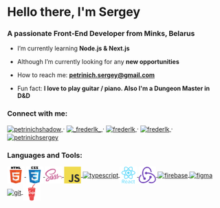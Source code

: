 <h1>Hello there, I'm Sergey</h1>
<h3>A passionate Front-End Developer from Minks, Belarus</h3>

- I’m currently learning **Node.js & Next.js**

- Although I’m currently looking for any **new opportunities**

- How to reach me: **petrinich.sergey@gmail.com**

- Fun fact: **I love to play guitar / piano. Also I'm a Dungeon Master in D&D**

<h3 align="left">Connect with me:</h3>
<p align="left">
  <a href="https://fb.com/petrinichshadow" target="blank">
   <img align="center" src="https://firebasestorage.googleapis.com/v0/b/petrinich-sergey----portfolio.appspot.com/o/_icons%2Ffb.svg?alt=media&token=9b82c793-1319-4cd3-a77c-9b675f758041" alt="petrinichshadow" height="40" width="40" />
  </a>
  ·
  <a href="https://instagram.com/_frederlk_/" target="blank">
   <img align="center" src="https://firebasestorage.googleapis.com/v0/b/petrinich-sergey----portfolio.appspot.com/o/_icons%2Finst.svg?alt=media&token=8f0225ef-0c86-455f-af18-7b01f22010b8" alt="_frederlk_" height="40" width="40" />
  </a>
  ·
  <a href="https://vk.com/frederlk" target="blank">
   <img align="center" src="https://firebasestorage.googleapis.com/v0/b/petrinich-sergey----portfolio.appspot.com/o/_icons%2Fvk.svg?alt=media&token=81a1c0b1-94c7-4e58-b115-89cd80c8285f" alt="frederlk" height="40" width="40" />
  </a>
  ·
  <a href="https://t.me/Frederlk" target="blank">
   <img align="center" src="https://firebasestorage.googleapis.com/v0/b/petrinich-sergey----portfolio.appspot.com/o/_icons%2Ftg.svg?alt=media&token=e4e9ca2e-3bbb-4ab6-a709-d691e96e4686" alt="frederlk" height="40" width="40" />
  </a>
  ·
  <a href="https://www.linkedin.com/in/petrinichsergey/" target="blank">
   <img align="center" src="https://firebasestorage.googleapis.com/v0/b/petrinich-sergey----portfolio.appspot.com/o/_icons%2Fin.svg?alt=media&token=abf5144e-942e-4563-84c4-f7686a3291f4" alt="petrinichsergey" height="40" width="40" />
  </a>
</p>

<h3 align="left">Languages and Tools:</h3>
<p align="left"> 
  <a href="https://www.w3.org/html/" target="_blank" rel="noreferrer"> 
    <img align="center"   src="https://raw.githubusercontent.com/devicons/devicon/master/icons/html5/html5-original-wordmark.svg" alt="html5" width="40" height="40"/> 
  </a> 
  
  <a href="https://www.w3schools.com/css/" target="_blank" rel="noreferrer">
    <img align="center"   src="https://raw.githubusercontent.com/devicons/devicon/master/icons/css3/css3-original-wordmark.svg" alt="css3" width="40" height="40"/>
  </a> 
 
  <a href="https://sass-lang.com" target="_blank" rel="noreferrer"> 
    <img align="center"   src="https://raw.githubusercontent.com/devicons/devicon/master/icons/sass/sass-original.svg" alt="sass" width="40" height="40"/> 
  </a> 
 
  <a href="https://developer.mozilla.org/en-US/docs/Web/JavaScript" target="_blank" rel="noreferrer"> 
    <img align="center"   src="https://raw.githubusercontent.com/devicons/devicon/master/icons/javascript/javascript-original.svg" alt="javascript" width="40" height="40"/> 
  </a> 

  <a href="https://www.typescriptlang.org" target="_blank" rel="noreferrer"> 
    <img align="center"   src="https://img.icons8.com/color/344/typescript.png)](https://www.svgrepo.com/show/374144/typescript.svg" alt="typescript" width="52" height="52"/> 
  </a> 
  
  <a href="https://reactjs.org/" target="_blank" rel="noreferrer"> 
    <img align="center"   src="https://raw.githubusercontent.com/devicons/devicon/master/icons/react/react-original-wordmark.svg" alt="react" width="40" height="40"/> 
  </a> 

  <a href="https://redux.js.org" target="_blank" rel="noreferrer"> 
    <img align="center"   src="https://raw.githubusercontent.com/devicons/devicon/master/icons/redux/redux-original.svg" alt="redux" width="40" height="40"/> 
  </a> 
  
   <a href="https://firebase.google.com/" target="_blank" rel="noreferrer"> 
    <img align="center" src="https://firebase.google.com/static/downloads/brand-guidelines/SVG/logo-logomark.svg" alt="firebase" width="40" height="40"/> 
  </a> 

  <a href="https://www.figma.com/" target="_blank" rel="noreferrer"> 
    <img align="center"   src="https://www.vectorlogo.zone/logos/figma/figma-icon.svg" alt="figma" width="40" height="40"/> 
  </a> 

  <a href="https://git-scm.com/" target="_blank" rel="noreferrer"> 
    <img align="center"   src="https://www.vectorlogo.zone/logos/git-scm/git-scm-icon.svg" alt="git" width="40" height="40"/> 
  </a> 
  
  <a href="https://gulpjs.com" target="_blank" rel="noreferrer"> 
    <img align="center"   src="https://raw.githubusercontent.com/devicons/devicon/master/icons/gulp/gulp-plain.svg" alt="gulp" width="40" height="40"/> 
  </a> 
</p>

